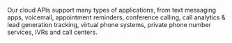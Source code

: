 Our cloud APIs support many types of applications, from text messaging apps, voicemail, appointment reminders, conference calling, call analytics & lead generation tracking, virtual phone systems, private phone number services, IVRs and call centers.

